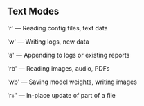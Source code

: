 Text Modes
-------------------------------------
'r' — Reading config files, text data

'w' — Writing logs, new data

'a' — Appending to logs or existing reports

'rb' — Reading images, audio, PDFs

'wb' — Saving model weights, writing images

'r+' — In-place update of part of a file
